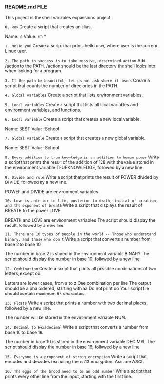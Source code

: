 ### README.md FILE

This project is the shell variables expansions project

```0. <o>```
Create a script that creates an alias.

Name: ls
Value: rm *

```1. Hello you```
Create a script that prints hello user, where user is the current Linux user.

```2. The path to success is to take massive, determined action```
Add /action to the PATH. /action should be the last directory the shell looks into when looking for a program.

```3. If the path be beautiful, let us not ask where it leads```
Create a script that counts the number of directories in the PATH.

```4. Global variables```
Create a script that lists environment variables.

```5. Local variables```
Create a script that lists all local variables and environment variables, and functions.

```6. Local variable```
Create a script that creates a new local variable.

Name: BEST
Value: School

```7. Global variable```
Create a script that creates a new global variable.

Name: BEST
Value: School

```8. Every addition to true knowledge is an addition to human power```
Write a script that prints the result of the addition of 128 with the value stored in the environment variable TRUEKNOWLEDGE, followed by a new line.

```9. Divide and rule```
Write a script that prints the result of POWER divided by DIVIDE, followed by a new line.

POWER and DIVIDE are environment variables

```10. Love is anterior to life, posterior to death, initial of creation, and the exponent of breath```
Write a script that displays the result of BREATH to the power LOVE

BREATH and LOVE are environment variables
The script should display the result, followed by a new line

```11. There are 10 types of people in the world -- Those who understand binary, and those who don't```
Write a script that converts a number from base 2 to base 10.

The number in base 2 is stored in the environment variable BINARY
The script should display the number in base 10, followed by a new line

```12. Combination```
Create a script that prints all possible combinations of two letters, except oo.

Letters are lower cases, from a to z
One combination per line
The output should be alpha ordered, starting with aa
Do not print oo
Your script file should contain maximum 64 characters

```13. Floats```
Write a script that prints a number with two decimal places, followed by a new line.


The number will be stored in the environment variable NUM.

```14. Decimal to Hexadecimal```
Write a script that converts a number from base 10 to base 16.

The number in base 10 is stored in the environment variable DECIMAL
The script should display the number in base 16, followed by a new line

```15. Everyone is a proponent of strong encryption```
Write a script that encodes and decodes text using the rot13 encryption. Assume ASCII.

```16. The eggs of the brood need to be an odd number```
Write a script that prints every other line from the input, starting with the first line.


